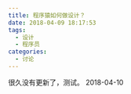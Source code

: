 ```yaml
---
title: 程序猿如何做设计？
date: 2018-04-09 18:17:53
tags:
  - 设计
  - 程序员
categories:
  - 讨论
---
```

很久没有更新了，测试。
2018-04-10